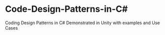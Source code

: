 # Code-Design-Patterns-in-C#
Coding Design Patterns in C# Demonstrated in Unity with examples and Use Cases
